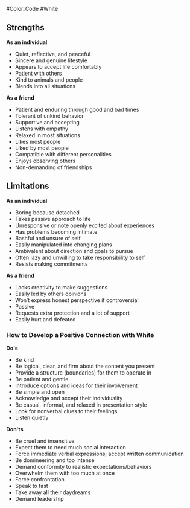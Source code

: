 #Color_Code #White
## Strengths
**As an individual**
* Quiet, reflective, and peaceful
* Sincere and genuine lifestyle
* Appears to accept life comfortably
* Patient with others
* Kind to animals and people
* Blends into all situations

**As a friend**
* Patient and enduring through good and bad times
* Tolerant of unkind behavior
* Supportive and accepting
* Listens with empathy
* Relaxed in most situations
* Likes most people
* Liked by most people
* Compatible with different personalities
* Enjoys observing others
* Non-demanding of friendships

## Limitations
**As an individual**
* Boring because detached
* Takes passive approach to life
* Unresponsive or note openly excited about experiences
* Has problems becoming intimate
* Bashful and unsure of self
* Easily manipulated into changing plans
* Ambivalent about direction and goals to pursue
* Often lazy and unwilling to take responsibility to self
* Resists making commitments

**As a friend**
* Lacks creativity to make suggestions
* Easily led by others opinions
* Won’t express honest perspective if controversial
* Passive
* Requests extra protection and a lot of support
* Easily hurt and defeated

### How to Develop a Positive Connection with White
**Do's**
* Be kind
* Be logical, clear, and firm about the content you present
* Provide a structure (boundaries) for them to operate in
* Be patient and gentle
* Introduce options and ideas for their involvement
* Be simple and open
* Acknowledge and accept their individuality
* Be casual, informal, and relaxed in presentation style
* Look for nonverbal clues to their feelings
* Listen quietly

**Don'ts**
* Be cruel and insensitive
* Expect them to need much social interaction
* Force immediate verbal expressions; accept written communication
* Be domineering and too intense
* Demand conformity to realistic expectations/behaviors
* Overwhelm them with too much at once
* Force confrontation
* Speak to fast
* Take away all their daydreams
* Demand leadership